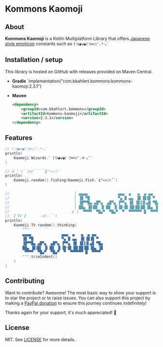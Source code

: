 # Kommons Kaomoji

## About

**Kommons Kaomoji** is a Kotlin Multiplatform Library that offers
[Japanese style emoticon](https://en.wikipedia.org/wiki/Emoticon#Japanese_style) constants such as `(つ◕౪◕)つ━☆ﾟ.*･｡ﾟ`

## Installation / setup

This library is hosted on GitHub with releases provided on Maven Central.

* **Gradle** `implementation("com.bkahlert.kommons:kommons-kaomoji:2.3.1")

* **Maven**
  ```xml
  <dependency>
      <groupId>com.bkahlert.kommons</groupId>
      <artifactId>kommons-kaomoji</artifactId>
      <version>2.3.1</version>
  </dependency>
  ```

## Features

```kotlin
// (つ◕౪◕)つ━☆ﾟ.*･｡ﾟ
println(
    Kaomoji.Wizards.`（つ◕౪◕）つ━☆ﾟ․＊･｡ﾟ`
)

// ᕕ ˘ ▽` )o/￣￣￣❮°«⠶＞˝
println(
    Kaomoji.random().fishing(Kaomoji.Fish.`❮°«⠶＞˝`)
)

//                              ⎛ ▄▄▄▄              ▄▄▄  ▄   ▄  ▄ ▄▄    ⎞
//                              ⎜ ▐█ ▀█             ▀▄ █ ▄▄  █▌▐█▐█ ▀   ⎟
//                              ⎜ ▐█▀▀█▄ ▄█▀▄  ▄█▀▄ ▐▀▀▄ ▐█ ▐█▐▐▌▄█ ▀█▄ ⎟
//                              ⎜ ██▄ ▐█▐█▌ ▐▌▐█▌ ▐▌▐█•█▌▐█▌██▐█▌▐█▄ ▐█ ⎟
//                         ̣ ˱ ❨ ⎝  ▀▀▀▀  ▀█▄▀  ▀█▄▀  ▀  ▀▀▀▀▀▀ █  ▀▀▀▀  ⎠
// 【 TV 】      -o(.￣ )
println(
    Kaomoji.TV.random().thinking(
        """
        ▄▄▄▄              ▄▄▄  ▄   ▄  ▄ ▄▄ 
        ▐█ ▀█             ▀▄ █ ▄▄  █▌▐█▐█ ▀
        ▐█▀▀█▄ ▄█▀▄  ▄█▀▄ ▐▀▀▄ ▐█ ▐█▐▐▌▄█ ▀█▄
        ██▄ ▐█▐█▌ ▐▌▐█▌ ▐▌▐█•█▌▐█▌██▐█▌▐█▄ ▐█
         ▀▀▀▀  ▀█▄▀  ▀█▄▀  ▀  ▀▀▀▀▀▀ █  ▀▀▀▀ 
        """.trimIndent()
    )
)
```

## Contributing

Want to contribute?
Awesome!
The most basic way to show your support is to star the project or to raise issues.
You can also support this project by making a [PayPal donation](https://www.paypal.me/bkahlert) to ensure this journey continues indefinitely!

Thanks again for your support, it's much appreciated! :pray:

## License

MIT. See [LICENSE](../LICENSE) for more details.
